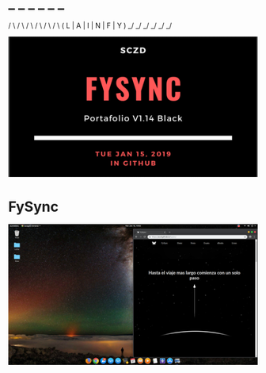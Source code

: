 #   _   _   _   _   _   _  
 / \ / \ / \ / \ / \ / \ 
( L | A | I | N | F | Y )
 \_/ \_/ \_/ \_/ \_/ \_/ 


![](img/new.png)
# FySync
![](img/chrome.png)

